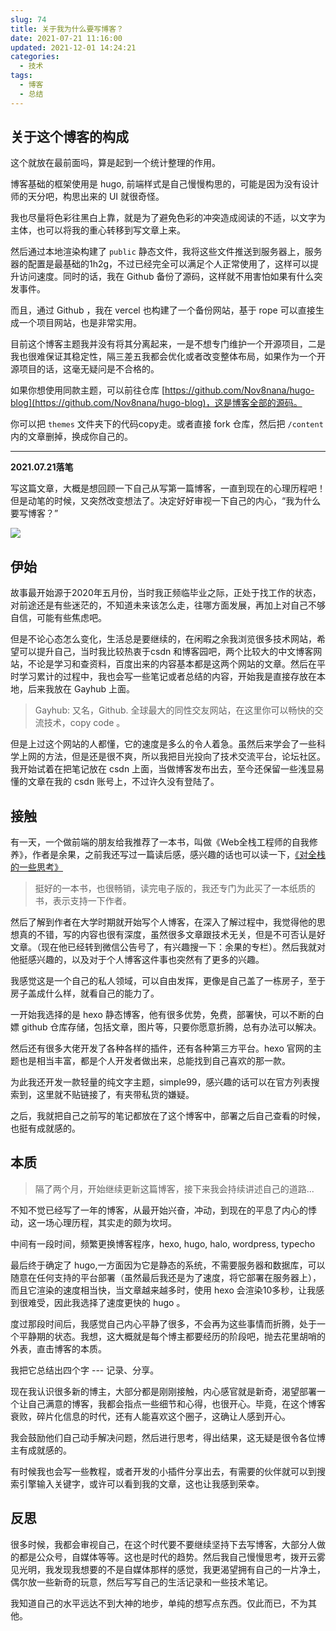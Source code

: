 ```yaml
---
slug: 74
title: 关于我为什么要写博客？ 
date: 2021-07-21 11:16:00
updated: 2021-12-01 14:24:21
categories: 
  - 技术
tags: 
  - 博客
  - 总结
---
```




## 关于这个博客的构成

这个就放在最前面吗，算是起到一个统计整理的作用。

博客基础的框架使用是 hugo, 前端样式是自己慢慢构思的，可能是因为没有设计师的天分吧，构思出来的 UI 就很奇怪。

我也尽量将色彩往黑白上靠，就是为了避免色彩的冲突造成阅读的不适，以文字为主体，也可以将我的重心转移到写文章上来。

然后通过本地渲染构建了 `public` 静态文件，我将这些文件推送到服务器上，服务器的配置是最基础的1h2g，不过已经完全可以满足个人正常使用了，这样可以提升访问速度。同时的话，我在 Github 备份了源码，这样就不用害怕如果有什么突发事件。

而且，通过 Github ，我在 vercel 也构建了一个备份网站，基于 rope 可以直接生成一个项目网站，也是非常实用。

目前这个博客主题我并没有将其分离起来，一是不想专门维护一个开源项目，二是我也很难保证其稳定性，隔三差五我都会优化或者改变整体布局，如果作为一个开源项目的话，这毫无疑问是不合格的。

如果你想使用同款主题，可以前往仓库 [https://github.com/Nov8nana/hugo-blog](https://github.com/Nov8nana/hugo-blog)，这是博客全部的源码。

你可以把 `themes` 文件夹下的代码copy走。或者直接 fork 仓库，然后把 `/content` 内的文章删掉，换成你自己的。

---

**2021.07.21落笔**

写这篇文章，大概是想回顾一下自己从写第一篇博客，一直到现在的心理历程吧！但是动笔的时候，又突然改变想法了。决定好好审视一下自己的内心，“我为什么要写博客？”

![](https://imgurl.zburu.com/images/2021/10/28/e579ac9d5607c6fae4f49ebf8a3f5a60.png)

## 伊始

故事最开始源于2020年五月份，当时我正频临毕业之际，正处于找工作的状态，对前途还是有些迷茫的，不知道未来该怎么走，往哪方面发展，再加上对自己不够自信，可能有些焦虑吧。

但是不论心态怎么变化，生活总是要继续的，在闲暇之余我浏览很多技术网站，希望可以提升自己，当时我比较热衷于csdn 和博客园吧，两个比较大的中文博客网站，不论是学习和查资料，百度出来的内容基本都是这两个网站的文章。然后在平时学习累计的过程中，我也会写一些笔记或者总结的内容，开始我是直接存放在本地，后来我放在 Gayhub 上面。

>Gayhub: 又名，Github. 全球最大的同性交友网站，在这里你可以畅快的交流技术，copy code 。

但是上过这个网站的人都懂，它的速度是多么的令人着急。虽然后来学会了一些科学上网的方法，但是还是很不爽，所以我把目光投向了技术交流平台，论坛社区。我开始试着在把笔记放在 csdn 上面，当做博客发布出去，至今还保留一些浅显易懂的文章在我的 csdn 账号上，不过许久没有登陆了。

## 接触

有一天，一个做前端的朋友给我推荐了一本书，叫做《Web全栈工程师的自我修养》，作者是余果，之前我还写过一篇读后感，感兴趣的话也可以读一下，[《对全栈的一些思考》](/posts/20200918.html)

>挺好的一本书，也很畅销，读完电子版的，我还专门为此买了一本纸质的书，表示支持一下作者。

然后了解到作者在大学时期就开始写个人博客，在深入了解过程中，我觉得他的思想真的不错，写的内容也很有深度，虽然很多文章跟技术无关，但是不可否认是好文章。（现在他已经转到微信公告号了，有兴趣搜一下：余果的专栏）。然后我就对他挺感兴趣的，以及对于个人博客这件事也突然有了更多的兴趣。

我感觉这是一个自己的私人领域，可以自由发挥，更像是自己盖了一栋房子，至于房子盖成什么样，就看自己的能力了。

一开始我选择的是 hexo 静态博客，他有很多优势，免费，部署快，可以不断的白嫖 github 仓库存储，包括文章，图片等，只要你愿意折腾，总有办法可以解决。

然后还有很多大佬开发了各种各样的插件，还有各种第三方平台。hexo 官网的主题也是相当丰富，都是个人开发者做出来，总能找到自己喜欢的那一款。

为此我还开发一款轻量的纯文字主题，simple99，感兴趣的话可以在官方列表搜索到，这里就不贴链接了，有夹带私货的嫌疑。

之后，我就把自己之前写的笔记都放在了这个博客中，部署之后自己查看的时候，也挺有成就感的。

## 本质

>隔了两个月，开始继续更新这篇博客，接下来我会持续讲述自己的道路...

不知不觉已经写了一年的博客，从最开始兴奋，冲动，到现在的平息了内心的悸动，这一场心理历程，其实走的颇为坎坷。

中间有一段时间，频繁更换博客程序，hexo, hugo, halo, wordpress, typecho

最后终于确定了 hugo,一方面因为它是静态的系统，不需要服务器和数据库，可以随意在任何支持的平台部署（虽然最后我还是为了速度，将它部署在服务器上），而且它渲染的速度相当快，当文章越来越多时，使用 hexo 会渲染10多秒，让我感到很难受，因此我选择了速度更快的 hugo 。

度过那段时间后，我感觉自己内心平静了很多，不会再为这些事情而折腾，处于一个平静期的状态。我想，这大概就是每个博主都要经历的阶段吧，抛去花里胡哨的外表，直击博客的本质。

我把它总结出四个字 --- 记录、分享。

现在我认识很多新的博主，大部分都是刚刚接触，内心感官就是新奇，渴望部署一个让自己满意的博客，我都会指点一些细节和心得，也很开心。毕竟，在这个博客衰败，碎片化信息的时代，还有人能喜欢这个圈子，这确让人感到开心。

我会鼓励他们自己动手解决问题，然后进行思考，得出结果，这无疑是很令各位博主有成就感的。

有时候我也会写一些教程，或者开发的小插件分享出去，有需要的伙伴就可以到搜索引擎输入关键字，或许可以看到我的文章，这也让我感到荣幸。

## 反思

很多时候，我都会审视自己，在这个时代要不要继续坚持下去写博客，大部分人做的都是公众号，自媒体等等。这也是时代的趋势。然后我自己慢慢思考，拨开云雾见光明，我发现我想要的不是自媒体那样的感觉，我更渴望拥有自己的一片净土，偶尔放一些新奇的玩意，然后写写自己的生活记录和一些技术笔记。

我知道自己的水平远达不到大神的地步，单纯的想写点东西。仅此而已，不为其他。

